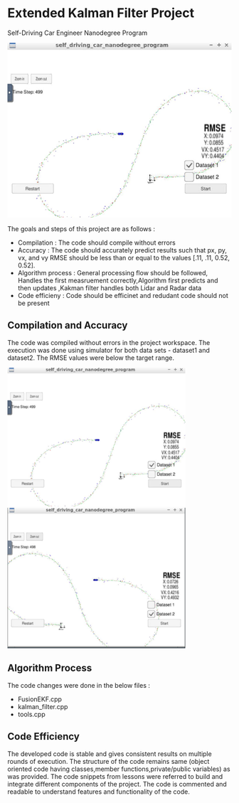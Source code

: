 # Extended Kalman Filter Project 
Self-Driving Car Engineer Nanodegree Program

![Image](./Images/Img2.JPG)

The goals and steps of this project are as follows :
* Compilation : The code should compile without errors
* Accuracy :  The code should accurately predict results such that px, py, vx, and vy RMSE should be less than or equal to the values [.11, .11, 0.52, 0.52].
* Algorithm process : General processing flow should be followed, Handles the first measruement correctly,Algorithm first predicts and then updates ,Kakman filter handles both Lidar and Radar data
* Code efficieny : Code should be efficinet and redudant code should not be present


## Compilation and Accuracy

The code was compiled without errors in the project workspace. The execution was done using simulator for both data sets - dataset1 and dataset2. The RMSE values were below the target range.

<img src="./Images/Img2.JPG" width="400" alt="Image1" />  <img src="./Images/Img3.JPG" width="400" alt="Image2" />


## Algorithm Process

The code changes were done in the below files :
* FusionEKF.cpp 
* kalman_filter.cpp
* tools.cpp


## Code Efficiency
The developed code is stable and gives consistent results on multiple rounds of execution. The structure of the code remains same (object oriented code having classes,member functions,private/public variables) as was provided. The code snippets from lessons were referred to build and integrate different components of the project. The code is commented and readable to understand features and functionality of the code.   

